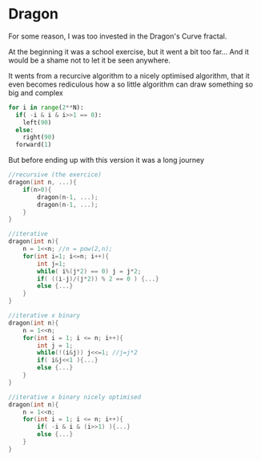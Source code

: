 # Dragon

For some reason, I was too invested in the Dragon's Curve fractal. 

At the beginning it was a school exercise, but it went a bit too far... And it would be a shame not to let it be seen anywhere.

It wents from a recurcive algorithm to a nicely optimised algorithm, that it even becomes rediculous how a so little algorithm can draw something so big and complex
```python
for i in range(2**N):
  if( -i & i & i>>1 == 0):
    left(90)
  else:
    right(90)
  forward(1)
```

But before ending up with this version it was a long journey
```c
//recursive (the exercice)
dragon(int n, ...){
    if(n>0){
        dragon(n-1, ...);
        dragon(n-1, ...);
    }
}

//iterative
dragon(int n){
    n = 1<<n; //n = pow(2,n);
    for(int i=1; i<=n; i++){
        int j=1;
        while( i%(j*2) == 0) j = j*2;
        if( ((i-j)/(j*2)) % 2 == 0 ) {...}
        else {...}
    }
}

//iterative x binary
dragon(int n){
    n = 1<<n;
    for(int i = 1; i <= n; i++){
        int j = 1;
        while(!(i&j)) j<<=1; //j=j*2
        if( i&j<<1 ){...}
        else {...}
    }
}

//iterative x binary nicely optimised
dragon(int n){
    n = 1<<n;
    for(int i = 1; i <= n; i++){
        if( -i & i & (i>>1) ){...}
        else {...}
    }
}

```

